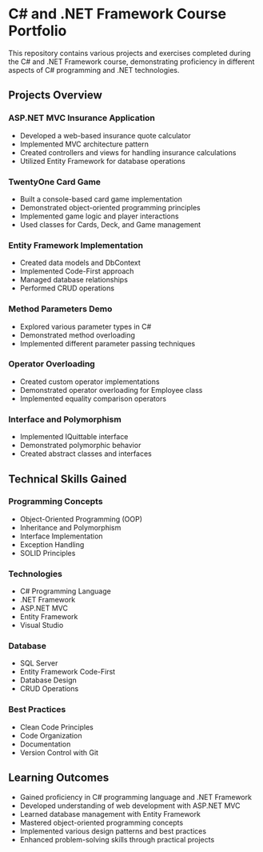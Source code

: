# C# and .NET Framework Course Portfolio

This repository contains various projects and exercises completed during the C# and .NET Framework course, demonstrating proficiency in different aspects of C# programming and .NET technologies.

## Projects Overview

### ASP.NET MVC Insurance Application
- Developed a web-based insurance quote calculator
- Implemented MVC architecture pattern
- Created controllers and views for handling insurance calculations
- Utilized Entity Framework for database operations

### TwentyOne Card Game
- Built a console-based card game implementation
- Demonstrated object-oriented programming principles
- Implemented game logic and player interactions
- Used classes for Cards, Deck, and Game management

### Entity Framework Implementation
- Created data models and DbContext
- Implemented Code-First approach
- Managed database relationships
- Performed CRUD operations

### Method Parameters Demo
- Explored various parameter types in C#
- Demonstrated method overloading
- Implemented different parameter passing techniques

### Operator Overloading
- Created custom operator implementations
- Demonstrated operator overloading for Employee class
- Implemented equality comparison operators

### Interface and Polymorphism
- Implemented IQuittable interface
- Demonstrated polymorphic behavior
- Created abstract classes and interfaces

## Technical Skills Gained

### Programming Concepts
- Object-Oriented Programming (OOP)
- Inheritance and Polymorphism
- Interface Implementation
- Exception Handling
- SOLID Principles

### Technologies
- C# Programming Language
- .NET Framework
- ASP.NET MVC
- Entity Framework
- Visual Studio

### Database
- SQL Server
- Entity Framework Code-First
- Database Design
- CRUD Operations

### Best Practices
- Clean Code Principles
- Code Organization
- Documentation
- Version Control with Git

## Learning Outcomes

- Gained proficiency in C# programming language and .NET Framework
- Developed understanding of web development with ASP.NET MVC
- Learned database management with Entity Framework
- Mastered object-oriented programming concepts
- Implemented various design patterns and best practices
- Enhanced problem-solving skills through practical projects